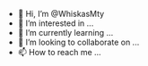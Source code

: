 - 👋 Hi, I’m @WhiskasMty
- 👀 I’m interested in ...
- 🌱 I’m currently learning ...
- 💞️ I’m looking to collaborate on ...
- 📫 How to reach me ...

<!---
WhiskasMty/WhiskasMty is a ✨ special ✨ repository because its `README.md` (this file) appears on your GitHub profile.
You can click the Preview link to take a look at your changes.
--->
